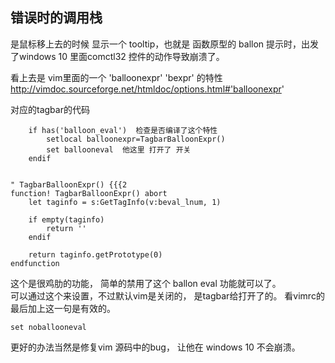 

错误时的调用栈
--------------


是鼠标移上去的时候 显示一个 tooltip，也就是 函数原型的 ballon 提示时，出发了windows 10 里面comctl32 控件的动作导致崩溃了。



看上去是 vim里面的一个  'balloonexpr' 'bexpr'  的特性
http://vimdoc.sourceforge.net/htmldoc/options.html#'balloonexpr'



对应的tagbar的代码

```
    if has('balloon_eval')  检查是否编译了这个特性
        setlocal balloonexpr=TagbarBalloonExpr()
        set ballooneval  他这里 打开了 开关
    endif


" TagbarBalloonExpr() {{{2
function! TagbarBalloonExpr() abort
    let taginfo = s:GetTagInfo(v:beval_lnum, 1)

    if empty(taginfo)
        return ''
    endif

    return taginfo.getPrototype(0)
endfunction
```



这个是很鸡肋的功能， 简单的禁用了这个 ballon eval 功能就可以了。  
可以通过这个来设置，不过默认vim是关闭的，  是tagbar给打开了的。
看vimrc的最后加上这一句是有效的。
```
set noballooneval
```


更好的办法当然是修复vim 源码中的bug， 让他在 windows 10 不会崩溃。 



